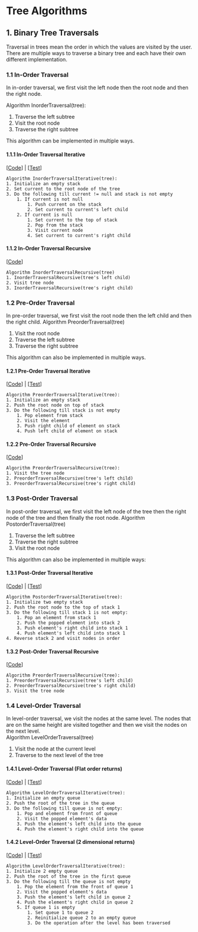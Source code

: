 # Tree Algorithms
## 1. Binary Tree Traversals
Traversal in trees mean the order in which the values are visited by the user. There are multiple ways to traverse a binary tree and each have their own different implementation.
### 1.1 In-Order Traversal
In in-order traversal, we first visit the left node then the root node and then the right node.  

Algorithm InorderTraversal(tree):
1. Traverse the left subtree
2. Visit the root node
3. Traverse the right subtree

This algorithm can be implemented in multiple ways.
#### 1.1.1 In-Order Traversal Iterative
[[Code](https://github.com/reficul31/golang_cookbook/blob/master/trees/traversal.go#L8)] | [[Test](https://github.com/reficul31/golang_cookbook/blob/master/trees/traversal_test.go#L6)]  
```
Algorithm InorderTraversalIterative(tree):
1. Initialize an empty stack
2. Set current to the root node of the tree
3. Do the following till current != null and stack is not empty
	1. If current is not null
		1. Push current on the stack
		2. Set current to current's left child
    2. If current is null
    	1. Set current to the top of stack
    	2. Pop from the stack
    	3. Visit current node
    	4. Set current to current's right child
```
#### 1.1.2 In-Order Traversal Recursive
[[Code](https://github.com/reficul31/golang_cookbook/blob/master/trees/traversal.go#L31)]  
```
Algorithm InorderTraversalRecursive(tree)
1. InorderTraversalRecursive(tree's left child)
2. Visit tree node
3. InorderTraversalRecursive(tree's right child)
```
### 1.2 Pre-Order Traversal
In pre-order traversal, we first visit the root node then the left child and then the right child.
Algorithm PreorderTraversal(tree)
1. Visit the root node
2. Traverse the left subtree
3. Traverse the right subtree

This algorithm can also be implemented in multiple ways.
#### 1.2.1 Pre-Order Traversal Iterative
[[Code](https://github.com/reficul31/golang_cookbook/blob/master/trees/traversal.go#L44)] | [[Test](https://github.com/reficul31/golang_cookbook/blob/master/trees/traversal_test.go#L27)]  
```
Algorithm PreorderTraversalIterative(tree):
1. Initialize an empty stack
2. Push the root node on top of stack
3. Do the following till stack is not empty
	1. Pop element from stack
	2. Visit the element
	3. Push right child of element on stack
	4. Push left child of element on stack
```
#### 1.2.2 Pre-Order Traversal Recursive
[[Code](https://github.com/reficul31/golang_cookbook/blob/master/trees/traversal.go#L69)]  
```
Algorithm PreorderTraversalRecursive(tree):
1. Visit the tree node
2. PreorderTraversalRecursive(tree's left child)
3. PreorderTraversalRecursive(tree's right child)
```
### 1.3 Post-Order Traversal
In post-order traversal, we first visit the left node of the tree then the right node of the tree and then finally the root node.
Algorithm PostorderTraversal(tree)
1. Traverse the left subtree
2. Traverse the right subtree
3. Visit the root node


This algorithm can also be implemented in multiple ways:
#### 1.3.1 Post-Order Traversal Iterative
[[Code](https://github.com/reficul31/golang_cookbook/blob/master/trees/traversal.go#L82)] | [[Test](https://github.com/reficul31/golang_cookbook/blob/master/trees/traversal_test.go#L48)]  
```
Algorithm PostorderTraversalIterative(tree):
1. Initialize two empty stack
2. Push the root node to the top of stack 1
3. Do the following till stack 1 is not empty:
	1. Pop an element from stack 1
	2. Push the popped element into stack 2
	3. Push element's right child into stack 1
	4. Push element's left child into stack 1
4. Reverse stack 2 and visit nodes in order
```
#### 1.3.2 Post-Order Traversal Recursive
[[Code](https://github.com/reficul31/golang_cookbook/blob/master/trees/traversal.go#L111)]
```
Algorithm PreorderTraversalRecursive(tree):
1. PreorderTraversalRecursive(tree's left child)
2. PreorderTraversalRecursive(tree's right child)
3. Visit the tree node
```
### 1.4 Level-Order Traversal
In level-order traversal, we visit the nodes at the same level. The nodes that are on the same height are visited together and then we visit the nodes on the next level.  
Algorithm LevelOrderTraversal(tree)
1. Visit the node at the current level
2. Traverse to the next level of the tree


#### 1.4.1 Level-Order Traversal (Flat order returns)
[[Code](https://github.com/reficul31/golang_cookbook/blob/master/trees/traversal.go#L124)] | [[Test](https://github.com/reficul31/golang_cookbook/blob/master/trees/traversal_test.go#L69)]  
```
Algorithm LevelOrderTraversalIterative(tree):
1. Initialize an empty queue
2. Push the root of the tree in the queue
3. Do the following till queue is not empty:
	1. Pop and element from front of queue
	2. Visit the popped element's data
	3. Push the element's left child into the queue
	4. Push the element's right child into the queue
```
#### 1.4.2 Level-Order Traversal (2 dimensional returns)
[[Code](https://github.com/reficul31/golang_cookbook/blob/master/trees/traversal.go#L150)] | [[Test](https://github.com/reficul31/golang_cookbook/blob/master/trees/traversal_test.go#L90)]  
```
Algorithm LevelOrderTraversalIterative(tree):
1. Initialize 2 empty queue
2. Push the root of the tree in the first queue
3. Do the following till the queue is not empty
	1. Pop the element from the front of queue 1
	2. Visit the popped element's data
	3. Push the element's left child in queue 2
	4. Push the element's right child in queue 2
	5. If queue 1 is empty
		1. Set queue 1 to queue 2
		2. Reinitialize queue 2 to an empty queue
		3. Do the operation after the level has been traversed
```